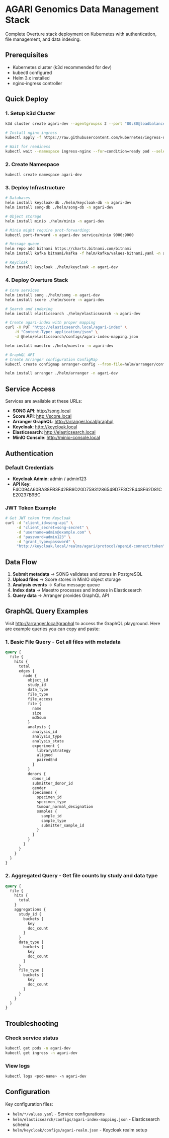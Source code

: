 # AGARI Genomics Data Management Stack

Complete Overture stack deployment on Kubernetes with authentication, file management, and data indexing.

## Prerequisites

- Kubernetes cluster (k3d recommended for dev)
- kubectl configured  
- Helm 3.x installed
- nginx-ingress controller

## Quick Deploy

### 1. Setup k3d Cluster

```bash
k3d cluster create agari-dev --agentgroupss 2 --port "80:80@loadbalancer"

# Install nginx ingress
kubectl apply -f https://raw.githubusercontent.com/kubernetes/ingress-nginx/controller-v1.8.1/deploy/static/provider/cloud/deploy.yaml

# Wait for readiness
kubectl wait --namespace ingress-nginx --for=condition=ready pod --selector=app.kubernetes.io/component=controller --timeout=300s
```

### 2. Create Namespace

```bash
kubectl create namespace agari-dev
```

### 3. Deploy Infrastructure

```bash
# Databases
helm install keycloak-db ./helm/keycloak-db -n agari-dev
helm install song-db ./helm/song-db -n agari-dev

# Object storage
helm install minio ./helm/minio -n agari-dev

# Minio might require prot-forwarding:
kubectl port-forward -n agari-dev service/minio 9000:9000

# Message queue
helm repo add bitnami https://charts.bitnami.com/bitnami
helm install kafka bitnami/kafka -f helm/kafka/values-bitnami.yaml -n agari-dev

# Keycloak
helm install keycloak ./helm/keycloak -n agari-dev
```

### 4. Deploy Overture Stack

```bash
# Core services  
helm install song ./helm/song -n agari-dev
helm install score ./helm/score -n agari-dev

# Search and indexing
helm install elasticsearch ./helm/elasticsearch -n agari-dev

# Create agari-index with proper mapping
curl -X PUT "http://elasticsearch.local/agari-index" \
    -H "Content-Type: application/json" \
    -d @helm/elasticsearch/configs/agari-index-mapping.json

helm install maestro ./helm/maestro -n agari-dev

# GraphQL API
# Create Arranger configuration ConfigMap
kubectl create configmap arranger-config --from-file=helm/arranger/configs/ -n agari-dev

helm install arranger ./helm/arranger -n agari-dev
```

## Service Access

Services are available at these URLs:

- **SONG API**: http://song.local
- **Score API**: http://score.local  
- **Arranger GraphQL**: http://arranger.local/graphql
- **Keycloak**: http://keycloak.local
- **Elasticsearch**: http://elasticsearch.local
- **MinIO Console**: http://minio-console.local

## Authentication

### Default Credentials
- **Keycloak Admin**: admin / admin123
- **API Key**: F4C094A60BA88FB3F42BB9D20D75931286549D7F3C2E448F62D81CE20237B9BC

### JWT Token Example
```bash
# Get JWT token from Keycloak
curl -d "client_id=song-api" \
     -d "client_secret=song-secret" \
     -d "username=admin@example.com" \
     -d "password=admin123" \
     -d "grant_type=password" \
     "http://keycloak.local/realms/agari/protocol/openid-connect/token"
```

## Data Flow

1. **Submit metadata** → SONG validates and stores in PostgreSQL
2. **Upload files** → Score stores in MinIO object storage  
3. **Analysis events** → Kafka message queue
4. **Index data** → Maestro processes and indexes in Elasticsearch
5. **Query data** → Arranger provides GraphQL API

## GraphQL Query Examples

Visit http://arranger.local/graphql to access the GraphQL playground. Here are example queries you can copy and paste:

### 1. Basic File Query - Get all files with metadata
```graphql
query {
  file {
    hits {
      total
      edges {
        node {
          object_id
          study_id
          data_type
          file_type
          file_access
          file {
            name
            size
            md5sum
          }
          analysis {
            analysis_id
            analysis_type
            analysis_state
            experiment {
              libraryStrategy
              aligned
              pairedEnd
            }
          }
          donors {
            donor_id
            submitter_donor_id
            gender
            specimens {
              specimen_id
              specimen_type
              tumour_normal_designation
              samples {
                sample_id
                sample_type
                submitter_sample_id
              }
            }
          }
        }
      }
    }
  }
}
```

### 2. Aggregated Query - Get file counts by study and data type
```graphql
query {
  file {
    hits {
      total
    }
    aggregations {
      study_id {
        buckets {
          key
          doc_count
        }
      }
      data_type {
        buckets {
          key
          doc_count
        }
      }
      file_type {
        buckets {
          key
          doc_count
        }
      }
    }
  }
}
```

## Troubleshooting

### Check service status
```bash
kubectl get pods -n agari-dev
kubectl get ingress -n agari-dev
```

### View logs
```bash
kubectl logs <pod-name> -n agari-dev
```


## Configuration

Key configuration files:
- `helm/*/values.yaml` - Service configurations
- `helm/elasticsearch/configs/agari-index-mapping.json` - Elasticsearch schema
- `helm/keycloak/configs/agari-realm.json` - Keycloak realm setup